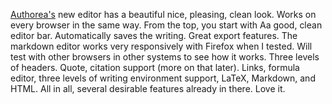 [Authorea's](http://www.authorea.com) new editor has a beautiful nice, pleasing, clean look. Works on every browser in the same way. From the top, you start with Aa good, clean editor bar. Automatically saves the writing. Great export features. The markdown editor works very responsively with Firefox when I tested. Will test with other browsers in other systems to see how it works. Three levels of headers. Quote, citation support (more on that later). Links, formula editor, three levels of writing environment support, LaTeX, Markdown, and HTML. All in all, several desirable features already in there. Love it.
